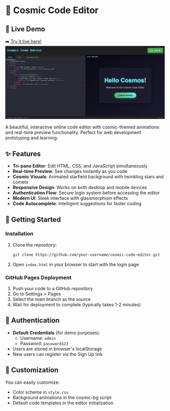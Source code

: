# 🌌 Cosmic Code Editor
## 🔗 Live Demo
➡️ [Try it live here!](https://simran-n17.github.io/CodeEditor/)
![Project Preview](preview.png) <!-- Add a screenshot or GIF if available -->

A beautiful, interactive online code editor with cosmic-themed animations and real-time preview functionality. Perfect for web development prototyping and learning.

## ✨ Features

- **Tri-pane Editor**: Edit HTML, CSS, and JavaScript simultaneously
- **Real-time Preview**: See changes instantly as you code
- **Cosmic Visuals**: Animated starfield background with twinkling stars and comets
- **Responsive Design**: Works on both desktop and mobile devices
- **Authentication Flow**: Secure login system before accessing the editor
- **Modern UI**: Sleek interface with glassmorphism effects
- **Code Autocomplete**: Intelligent suggestions for faster coding

## 🚀 Getting Started


### Installation
1. Clone the repository:
   ```bash
   git clone https://github.com/your-username/cosmic-code-editor.git
   ```
2. Open `index.html` in your browser to start with the login page

### GitHub Pages Deployment
1. Push your code to a GitHub repository
2. Go to Settings > Pages
3. Select the main branch as the source
4. Wait for deployment to complete (typically takes 1-2 minutes)

## 🔐 Authentication
- **Default Credentials** (for demo purposes):
  - Username: `admin`
  - Password: `password123`
- Users are stored in browser's localStorage
- New users can register via the Sign Up link


## 🎨 Customization
You can easily customize:
- Color scheme in `style.css`
- Background animations in the cosmic-bg script
- Default code templates in the editor initialization


